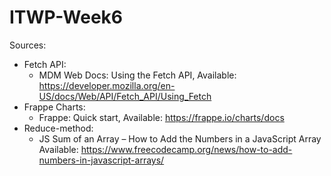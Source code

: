 # ITWP-Week6

Sources: 
- Fetch API: 
  * MDM Web Docs: Using the Fetch API,
    Available: https://developer.mozilla.org/en-US/docs/Web/API/Fetch_API/Using_Fetch
- Frappe Charts: 
  * Frappe: Quick start,
    Available: https://frappe.io/charts/docs
- Reduce-method: 
  * JS Sum of an Array – How to Add the Numbers in a JavaScript Array
    Available: https://www.freecodecamp.org/news/how-to-add-numbers-in-javascript-arrays/